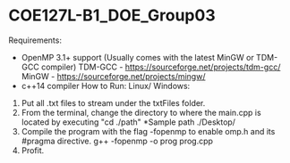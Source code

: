 # COE127L-B1_DOE_Group03
Requirements:
- OpenMP 3.1+ support 
(Usually comes with the latest MinGW or TDM-GCC compiler)
TDM-GCC - https://sourceforge.net/projects/tdm-gcc/
MinGW - https://sourceforge.net/projects/mingw/
- c++14 compiler
How to Run:
Linux/ Windows:
1) Put all .txt files to stream under the txtFiles folder.
2) From the terminal, change the directory to where the main.cpp is located
  by executing "cd ./path"
  *Sample path ./Desktop/ 
3) Compile the program with the flag -fopenmp to enable omp.h and its #pragma directive.
  g++ -fopenmp -o prog prog.cpp
4) Profit.

